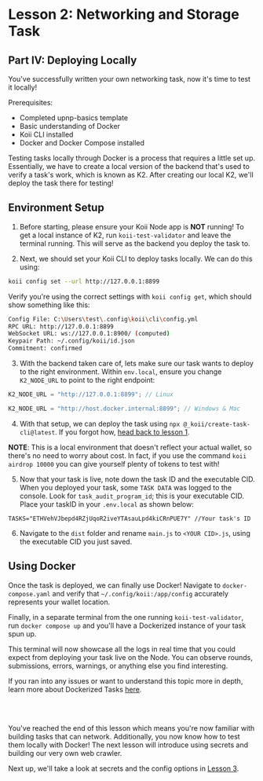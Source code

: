 # Lesson 2: Networking and Storage Task

## Part IV: Deploying Locally

You've successfully written your own networking task, now it's time to test it locally!

Prerequisites:

- Completed upnp-basics template
- Basic understanding of Docker
- Koii CLI installed
- Docker and Docker Compose installed

Testing tasks locally through Docker is a process that requires a little set up. Essentially, we have to create a local version of the backend that's used to verify a task's work, which is known as K2. After creating our local K2, we'll deploy the task there for testing!

## Environment Setup

1. Before starting, please ensure your Koii Node app is **NOT** running! To get a local instance of K2, run `koii-test-validator` and leave the terminal running. This will serve as the backend you deploy the task to.

2. Next, we should set your Koii CLI to deploy tasks locally. We can do this using:

```bash
koii config set --url http://127.0.0.1:8899
```

Verify you're using the correct settings with `koii config get`, which should show something like this:

```bash
Config File: C:\Users\test\.config\koii\cli\config.yml
RPC URL: http://127.0.0.1:8899
WebSocket URL: ws://127.0.0.1:8900/ (computed)
Keypair Path: ~/.config/koii/id.json
Commitment: confirmed
```

3. With the backend taken care of, lets make sure our task wants to deploy to the right environment. Within `env.local`, ensure you change `K2_NODE_URL` to point to the right endpoint:

```javascript
K2_NODE_URL = "http://127.0.0.1:8899"; // Linux

K2_NODE_URL = "http://host.docker.internal:8899"; // Windows & Mac
```

4. With that setup, we can deploy the task using `npx @_koii/create-task-cli@latest`. If you forgot how, [head back to lesson 1](../Lesson%201/PartIV.md).

**NOTE**: This is a local environment that doesn't reflect your actual wallet, so there's no need to worry about cost. In fact, if you use the command `koii airdrop 10000` you can give yourself plenty of tokens to test with!

5. Now that your task is live, note down the task ID and the executable CID. When you deployed your task, some `TASK DATA` was logged to the console. Look for `task_audit_program_id`; this is your executable CID. Place your taskID in your `.env.local` as shown below:

```dotenv
TASKS="ETHVehVJbepd4RZjUqoR2iveYTAsauLpd4kiCRnPUE7Y" //Your task's ID
```

6. Navigate to the `dist` folder and rename `main.js` to `<YOUR CID>.js`, using the executable CID you just saved.

## Using Docker

Once the task is deployed, we can finally use Docker! Navigate to `docker-compose.yaml` and verify that `~/.config/koii:/app/config` accurately represents your wallet location.

Finally, in a separate terminal from the one running `koii-test-validator`, run `docker compose up` and you'll have a Dockerized instance of your task spun up.

This terminal will now showcase all the logs in real time that you could expect from deploying your task live on the Node. You can observe rounds, submissions, errors, warnings, or anything else you find interesting.

If you ran into any issues or want to understand this topic more in depth, learn more about Dockerized Tasks [here](https://docs.koii.network/develop/write-a-koii-task/task-development-kit-tdk/test/docker-test).

<br>
<br>

You've reached the end of this lesson which means you're now familiar with building tasks that can network. Additionally, you now know how to test them locally with Docker! The next lesson will introduce using secrets and building our very own web crawler.

Next up, we'll take a look at secrets and the config options in [Lesson 3](../Lesson%203/README.md).
